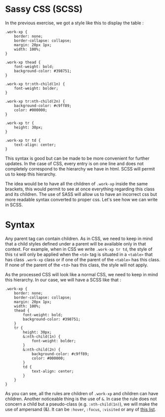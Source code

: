 # Sassy CSS (SCSS)

In the previous exercise, we got a style like this to display the table :

    .work-xp {
        border: none;
        border-collapse: collapse;
        margin: 20px 1px;
        width: 100%;
    }
    
    .work-xp thead {
        font-weight: bold;
        background-color: #398751;
    }
    
    .work-xp tr:nth-child(1n) {
        font-weight: bolder;
    }
    
    .work-xp tr:nth-child(2n) {
        background-color: #c9ff89;
        color: #000000;
    }
    
    .work-xp tr {
        height: 30px;
    }
    
    .work-xp tr td {
        text-align: center;
    }
    
This syntax is good but can be made to be more convenient for further updates. In the case of CSS, every entry is on one
line and does not completely correspond to the hierarchy we have in html. SCSS will permit us to keep this hierarchy.

The idea would be to have all the children of `.work-xp` inside the same brackets, this would permit to see at once 
everything regarding this class and its children. The use of SASS will allow us to have an incorrect css but more 
readable syntax converted to proper css. Let's see how we can write in SCSS.

# Syntax

Any parent tag can contain children. As in CSS, we need to keep in mind that a child styles defined under a parent will 
be available only in that context. For example, when in CSS we write `.work-xp tr td`, the style of this `td` will only
be applied when the `<td>` tag is situated in a `<table>` that has class `.work-xp` class or if one of the parent of the 
`<table>` has this class. If none of the parent of the `<td>` has this class, the style will not apply.

As the processed CSS will look like a normal CSS, we need to keep in mind this hierarchy. In our case, we will have a 
SCSS like that :

    .work-xp {
        border: none;
        border-collapse: collapse;
        margin: 20px 1px;
        width: 100%;
        thead {
            font-weight: bold;
            background-color: #398751;
        }
        tr {
            height: 30px;
            &:nth-child(1n) {
                font-weight: bolder;
            }
            &:nth-child(2n) {
                background-color: #c9ff89;
                color: #000000;
            }
            td {
                text-align: center;
            }
        }
    }
    
As you can see, all the rules are children of `.work-xp` and children can have children. Another noticeable thing is the
use of `&`. In case the rule does not concern a child but a pseudo-class (e.g. `:nth-child(1n)`), we will make the use of 
ampersand (&amp;). It can be `:hover`, `:focus`, `:visited` or any of [this list](https://www.w3schools.com/css/css_pseudo_classes.asp).


